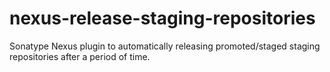 # nexus-release-staging-repositories
Sonatype Nexus plugin to automatically releasing promoted/staged staging repositories after a period of time.
